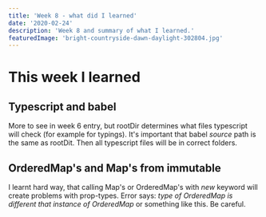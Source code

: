 ```yaml
---
title: 'Week 8 - what did I learned'
date: '2020-02-24'
description: 'Week 8 and summary of what I learned.'
featuredImage: 'bright-countryside-dawn-daylight-302804.jpg'
---
```


# This week I learned

## Typescript and babel

More to see in week 6 entry, but rootDir determines what files typescript will check (for example for typings). It's important that babel _source_ path is the same as rootDit. Then all typescript files will be in correct folders.

## OrderedMap's and Map's from immutable

I learnt hard way, that calling Map's or OrderedMap's with _new_ keyword will create problems with prop-types. Error says: _type of OrderedMap is different that instance of OrderedMap_ or something like this. Be careful.
